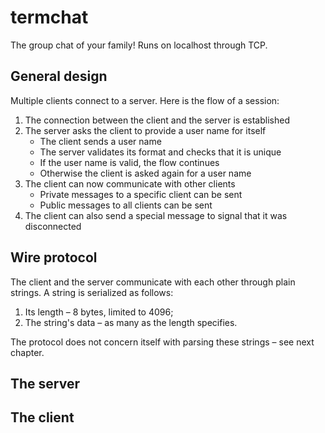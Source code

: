 # termchat

The group chat of your family! Runs on localhost through TCP.

## General design

Multiple clients connect to a server. Here is the flow of a session:

1. The connection between the client and the server is established
1. The server asks the client to provide a user name for itself
    - The client sends a user name
    - The server validates its format and checks that it is unique
    - If the user name is valid, the flow continues
    - Otherwise the client is asked again for a user name
1. The client can now communicate with other clients
    - Private messages to a specific client can be sent
    - Public messages to all clients can be sent
1. The client can also send a special message to signal that it was disconnected

## Wire protocol

The client and the server communicate with each other through plain strings. A string is serialized as follows:
1. Its length – 8 bytes, limited to 4096;
1. The string's data – as many as the length specifies.

The protocol does not concern itself with parsing these strings – see next chapter.

## The server

## The client